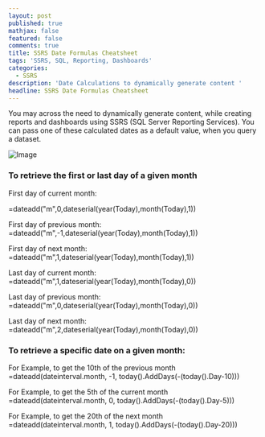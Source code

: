 ```yaml
---
layout: post
published: true
mathjax: false
featured: false
comments: true
title: SSRS Date Formulas Cheatsheet
tags: 'SSRS, SQL, Reporting, Dashboards'
categories:
  - SSRS
description: 'Date Calculations to dynamically generate content '
headline: SSRS Date Formulas Cheatsheet
---
```

You may across the need to dynamically generate content, while creating reports and dashboards using SSRS (SQL Server Reporting Services). You can pass one of these calculated dates as a default value, when you query a dataset.

![Image](http://csharpcorner.mindcrackerinc.netdna-cdn.com/UploadFile/7d3362/ssrs-parameter-validation-using-custom-code/Images/SSRS%20report.jpg)

### To retrieve the first or last day of a given month


First day of current month:  

=dateadd("m",0,dateserial(year(Today),month(Today),1))

First day of previous month:
=dateadd("m",-1,dateserial(year(Today),month(Today),1))

First day of next month:
=dateadd("m",1,dateserial(year(Today),month(Today),1))

Last day of current month:
=dateadd("m",1,dateserial(year(Today),month(Today),0))

Last day of previous month:
=dateadd("m",0,dateserial(year(Today),month(Today),0))

Last day of next month:
=dateadd("m",2,dateserial(year(Today),month(Today),0))


### To retrieve a specific date on a given month: 


For Example, to get the 10th of the previous month
=dateadd(dateinterval.month, -1, today().AddDays(-(today().Day-10)))

For Example, to get the 5th of the current month
=dateadd(dateinterval.month, 0, today().AddDays(-(today().Day-5)))

For Example, to get the 20th of the next month
=dateadd(dateinterval.month, 1, today().AddDays(-(today().Day-20)))



